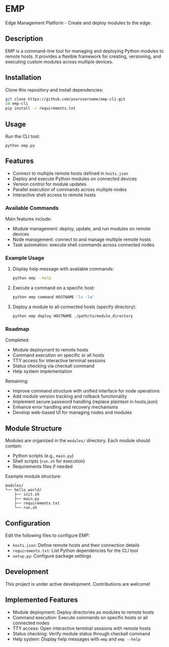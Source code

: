 # EMP

Edge Management Platform - Create and deploy modules to the edge.

## Description

EMP is a command-line tool for managing and deploying Python modules to remote hosts. It provides a flexible framework for creating, versioning, and executing custom modules across multiple devices.

## Installation

Clone this repository and install dependencies:

```bash
git clone https://github.com/yourusername/emp-cli.git
cd emp-cli
pip install -r requirements.txt
```

## Usage

Run the CLI tool:

```Shell
python emp.py
```

## Features

- Connect to multiple remote hosts defined in `hosts.json`
- Deploy and execute Python modules on connected devices
- Version control for module updates
- Parallel execution of commands across multiple nodes
- Interactive shell access to remote hosts

### Available Commands

Main features include:
- Module management: deploy, update, and run modules on remote devices
- Node management: connect to and manage multiple remote hosts
- Task automation: execute shell commands across connected nodes

### Example Usage

1. Display help message with available commands:

    ```bash
    python emp --help
    ```

2. Execute a command on a specific host:

    ```bash
    python emp command HOSTNAME "ls -la"
    ```

3. Deploy a module to all connected hosts (specify directory):

    ```bash
    python emp deploy HOSTNAME ./path/to/module_directory
    ```

### Roadmap

Completed:
- Module deployment to remote hosts
- Command execution on specific or all hosts
- TTY access for interactive terminal sessions
- Status checking via checkall command
- Help system implementation

Remaining:
- Improve command structure with unified interface for node operations
- Add module version tracking and rollback functionality
- Implement secure password handling (replace plaintext in hosts.json)
- Enhance error handling and recovery mechanisms
- Develop web-based UI for managing nodes and modules

## Module Structure

Modules are organized in the `modules/` directory. Each module should contain:
- Python scripts (e.g., `main.py`)
- Shell scripts (`run.sh` for execution)
- Requirements files if needed

Example module structure:

```
modules/
└── hello_world/
    ├── init.sh
    ├── main.py
    ├── requirements.txt
    └── run.sh
```

## Configuration

Edit the following files to configure EMP:

- `hosts.json`: Define remote hosts and their connection details
- `requirements.txt`: List Python dependencies for the CLI tool
- `setup.py`: Configure package settings

## Development

This project is under active development. Contributions are welcome!

## Implemented Features

- Module deployment: Deploy directories as modules to remote hosts
- Command execution: Execute commands on specific hosts or all connected nodes
- TTY access: Open interactive terminal sessions with remote hosts
- Status checking: Verify module status through checkall command
- Help system: Display help messages with `emp` and `emp --help`